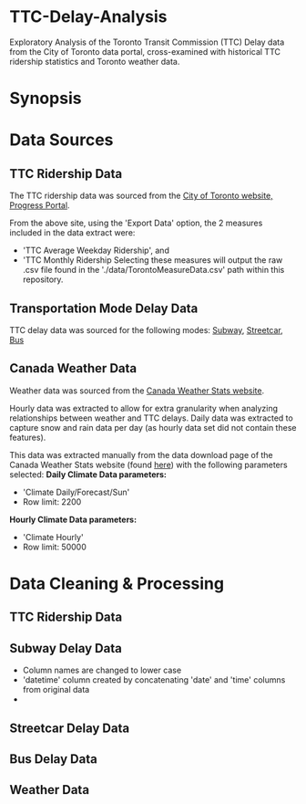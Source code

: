 # TTC-Delay-Analysis
Exploratory Analysis of the Toronto Transit Commission (TTC) Delay data from the City of Toronto data portal, cross-examined with historical TTC ridership statistics and Toronto weather data.

# Synopsis


# Data Sources


## TTC Ridership Data
The TTC ridership data was sourced from the [City of Toronto website, Progress Portal](https://www.toronto.ca/city-government/data-research-maps/toronto-progress-portal/).

From the above site, using the 'Export Data' option, the 2 measures included in the data extract were:
- 'TTC Average Weekday Ridership', and
- 'TTC Monthly Ridership
Selecting these measures will output the raw .csv file found in the './data/TorontoMeasureData.csv'
path within this repository.

## Transportation Mode Delay Data
TTC delay data was sourced for the following modes: [Subway](https://open.toronto.ca/dataset/ttc-subway-delay-data/), [Streetcar](https://open.toronto.ca/dataset/ttc-streetcar-delay-data/), [Bus](https://open.toronto.ca/dataset/ttc-bus-delay-data/)

## Canada Weather Data
Weather data was sourced from the [Canada Weather Stats website](https://www.weatherstats.ca/).

Hourly data was extracted to allow for extra granularity when analyzing relationships between weather and TTC delays.
Daily data was extracted to capture snow and rain data per day (as hourly data set did not contain these features).

This data was extracted manually from the data download page of the Canada Weather Stats website (found [here](https://toronto.weatherstats.ca/download.html)) with the following parameters selected:
**Daily Climate Data parameters:**
- 'Climate Daily/Forecast/Sun'
- Row limit: 2200

**Hourly Climate Data parameters:**
- 'Climate Hourly'
- Row limit: 50000

# Data Cleaning & Processing

## TTC Ridership Data
## Subway Delay Data
- Column names are changed to lower case
- 'datetime' column created by concatenating 'date' and 'time' columns from original data
-

## Streetcar Delay Data
## Bus Delay Data

## Weather Data


